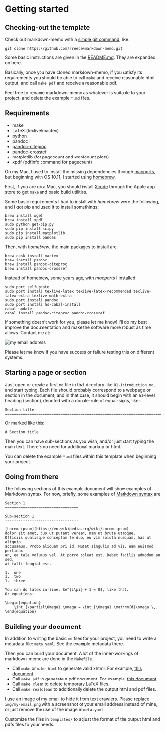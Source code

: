Getting started
===============================================================================

<!-- PAGETOC -->


Checking-out the template
-------------------------------------------------------------------------------

Check out markdown-memo with a [simple git command](http://rogerdudler.github.io/git-guide/),
like:

    git clone https://github.com/rreece/markdown-memo.git

Some basic instructions are given in the [README.md](https://github.com/rreece/markdown-memo/blob/master/README.md).
They are expanded on here.

Basically, once you have cloned markdown-memo, if you satisfy its requirements
you should be able to call `make` and receive reasonable html output,
and call `make pdf` and receive a reasonable pdf.

Feel free to rename markdown-memo as whatever is suitable to your project,
and delete the example `*.md` files.


Requirements
-------------------------------------------------------------------------------

-   make
-   LaTeX (texlive/mactex)
-   python
-   pandoc
-   [pandoc-citeproc](https://github.com/lierdakil/pandoc-crossref)
-   pandoc-crossref
-   matplotlib (for pagecount and wordcount plots)
-	xpdf (pdfinfo command for pagecount)

On my Mac, I used to install the missing dependencies through
[macports](https://www.macports.org/),
but beginning with OS 10.11, I started using
[homebrew](http://brew.sh/).

First, if you are on a Mac, you should install
[Xcode](https://developer.apple.com/xcode/)
through the Apple app store to get `make` and basic build utilities.

Some basic requirements I had to install with *homebrew*
were the following, and I got [pip](https://pip.readthedocs.io/en/stable/installing/)
and used it to install somethings:

    brew install wget
    brew install xpdf
    sudo python get-pip.py 
    sudo pip install scipy
    sudo pip install matplotlib
    sudo pip install pandas

Then, with *homebrew*, the main packages to install are

    brew cask install mactex
    brew install pandoc
    brew install pandoc-citeproc
    brew install pandoc-crossref

Instead of homebrew, some years ago, with *macports* I installed

    sudo port selfupdate
    sudo port install texlive-latex texlive-latex-recommended texlive-latex-extra texlive-math-extra
    sudo port install pandoc
    sudo port install hs-cabal-install
    cabal update
    cabal install pandoc-citeproc pandoc-crossref

If something doesn't work for you, please let me know!
I'll do my best improve the documentation and make
the software more robust as time allows.
Contact me at:

<img class="email" src="img/my-email.png" alt="my email address"/>

Please let me know if you have success or failure testing
this on different systems.


Starting a page or section
-------------------------------------------------------------------------------

Just open or create a first `md` file in that directory like `01-introduction.md`,
and start typing.
Each file should probably correspond to a webpage or section in the document,
and in that case, it should begin with an `h1`-level heading (section), denoted with
a double-rule of equal-signs, like:

    Section title
    ===============================================================================

Or marked like this:

    # Section title

Then you can have sub-sections as you wish, and/or just start typing the main text.
There's no need for additional markup or html.

You can delete the example `*.md` files within this template
when beginning your project.


Going from there
-------------------------------------------------------------------------------

The following sections of this example document will show examples of
Markdown syntax. For now, briefly, some examples of
[Markdown syntax](http://daringfireball.net/projects/markdown/syntax)
are

    Section 1
    =================================

    Sub-section 1
    ---------------------------------

    [Lorem ipsum](https://en.wikipedia.org/wiki/Lorem_ipsum)
    dolor sit amet, duo ut putant verear, nam ut brute utroque.
    Officiis qualisque conceptam te duo, eu vim soluta numquam, has ut aliquip
    accusamus. Probo aliquam pri id. Mutat singulis ad vis, eam euismod pertinax
    an, ea tale volumus vel. At porro soleat est. Debet facilis admodum an sed,
    at falli feugiat est.

    1.  one
    1.  two
    1.  three

    You can do latex in-line, $e^{i\pi} + 1 = 0$, like that.
    Or equations:

    \begin{equation}
        \int_{\partial\Omega} \omega = \int_{\Omega} \mathrm{d}\omega \,.
    \end{equation}


Building your document
-------------------------------------------------------------------------------

In addition to writing the basic `md` files for your project, you need to write
a metadata file: `meta.yaml`.  See the example metadata there.

Then you can build your document.
A lot of the inner-workings of markdown-memo are done in the `Makefile`.

-   Call `make` or `make html` to generate valid xhtml. For example, [this document](http://rreece.github.io/sw/markdown-memo/).
-   Call `make pdf` to generate a pdf document. For example, [this document](http://rreece.github.io/sw/markdown-memo/example.pdf).
-   Call `make clean` to delete temporary LaTeX files.
-   Call `make realclean` to additionally delete the output html and pdf files.

I use an image of my email to hide it from text crawlers.
Please replace `img/my-email.png` with a screenshot of your
email address instead of mine,
or just remove the use of the image in `meta.yaml`.

Customize the files in `templates/` to adjust the format
of the output html and pdfs files to your needs.


